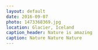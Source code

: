 ```yaml
---
layout: default
date: 2016-09-07
photo: 1473368369.jpg
location: Glacier, Iceland
caption_header: Nature is amazing
caption: Nature Nature Nature
---
```

